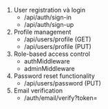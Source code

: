 1. User registration và login
    - /api/auth/sign-in
    - /api/auth/sign-up
2. Profile management
    - /api/users/profile (GET)
    - /api/users/profile (PUT)
3. Role-based access control
    - authMiddleware
    - adminMiddleware
4. Password reset functionality
    - /api/users/password (PUT)
5. Email verification
    - /auth/email/verify?token=<token> 

